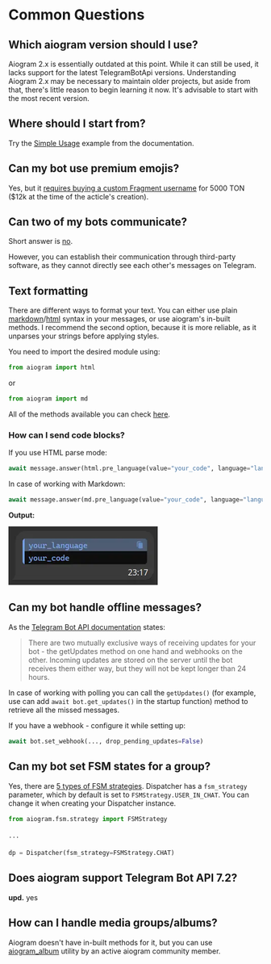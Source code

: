 # Common Questions

## Which aiogram version should I use?

Aiogram 2.x is essentially outdated at this point. While it can still be used, it lacks support for the latest TelegramBotApi versions. Understanding Aiogram 2.x may be necessary to maintain older projects, but aside from that, there's little reason to begin learning it now. It's advisable to start with the most recent version.

## Where should I start from?

Try the [Simple Usage](https://docs.aiogram.dev/en/latest/#simple-usage) example from the documentation.

## Can my bot use premium emojis?

Yes, but it [requires buying a custom Fragment username](https://stackoverflow.com/questions/74437942/how-to-send-custom-emoji-from-bot-in-telegram/76853897#76853897) for 5000 TON ($12k at the time of the acticle's creation).

## Can two of my bots communicate?

Short answer is [no](https://core.telegram.org/bots/faq#why-doesn-39t-my-bot-see-messages-from-other-bots).

However, you can establish their communication through third-party software, as they cannot directly see each other's messages on Telegram.

## Text formatting

There are different ways to format your text. You can either use plain [markdown](https://core.telegram.org/bots/api#markdownv2-style)/[html](https://core.telegram.org/bots/api#html-style) syntax in your messages, or use aiogram's in-built methods. I recommend the second option, because it is more reliable, as it unparses your strings before applying styles.

You need to import the desired module using:

```python
from aiogram import html
```

or

```python
from aiogram import md
```

All of the methods available you can check [here](https://github.com/aiogram/aiogram/blob/acf52f468cae79b3511c2939cf39a801fa47f9f3/aiogram/utils/text_decorations.py#L127-L173).

### How can I send code blocks?

If you use HTML parse mode:

```python
await message.answer(html.pre_language(value="your_code", language="language_name"))
```

In case of working with Markdown:

```python
await message.answer(md.pre_language(value="your_code", language="language_name"))
```

**Output:**

![codeblock_output](images/codeblock.webp)

## Can my bot handle offline messages?

As the [Telegram Bot API documentation](https://core.telegram.org/bots/api#getting-updates) states:

> There are two mutually exclusive ways of receiving updates for your bot - the getUpdates method on one hand and webhooks on the other. Incoming updates are stored on the server until the bot receives them either way, but they will not be kept longer than 24 hours.

In case of working with polling you can call the `getUpdates()` (for example, use can add `await bot.get_updates()` in the startup function) method to retrieve all the missed messages.

If you have a webhook - configure it while setting up:

```python
await bot.set_webhook(..., drop_pending_updates=False)
```

## Can my bot set FSM states for a group?

Yes, there are [5 types of FSM strategies](https://github.com/aiogram/aiogram/blob/acf52f468cae79b3511c2939cf39a801fa47f9f3/aiogram/fsm/strategy.py#L5-L10). Dispatcher has a `fsm_strategy` parameter, which by default is set to `FSMStrategy.USER_IN_CHAT`. You can change it when creating your Dispatcher instance.

```python
from aiogram.fsm.strategy import FSMStrategy

...

dp = Dispatcher(fsm_strategy=FSMStrategy.CHAT)
```

## Does aiogram support Telegram Bot API 7.2?

**upd.** yes

## How can I handle media groups/albums?

Aiogram doesn't have in-built methods for it, but you can use [aiogram_album](https://github.com/RootShinobi/aiogram_album) utility by an active aiogram community member.
